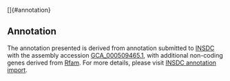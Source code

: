 []{#annotation}

Annotation
----------

The annotation presented is derived from annotation submitted to
[INSDC](http://www.insdc.org) with the assembly accession
[GCA\_000509465.1](http://www.ebi.ac.uk/ena/data/view/GCA_000509465.1),
with additional non-coding genes derived from
[Rfam](http://rfam.xfam.org/). For more details, please visit [INSDC
annotation
import](http://ensemblgenomes.org/info/data/insdc_annotation).
